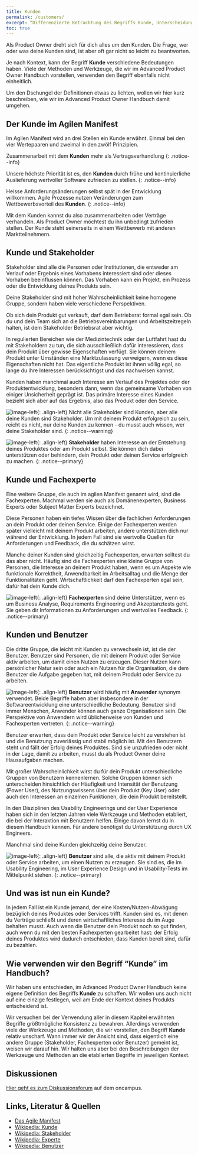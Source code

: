 ```yaml
---
title: Kunden
permalink: /customers/
excerpt: “Differenzierte Betrachtung des Begriffs Kunde, Unterscheidung zu Stakeholder, Fachexperte oder Benutzer”
toc: true
---
```


Als Product Owner dreht sich für dich alles um den Kunden.
Die Frage, wer oder was deine Kunden sind, ist aber oft gar nicht so leicht zu beantworten.

Je nach Kontext, kann der  Begriff **Kunde**  verschiedene Bedeutungen haben.
Viele der Methoden und Werkzeuge, die wir im Advanced Product Owner Handbuch vorstellen, verwenden den Begriff ebenfalls nicht einheitlich.

Um den Dschungel der Definitionen etwas zu lichten, wollen wir hier kurz beschreiben, wie wir im Advanced Product Owner Handbuch damit umgehen.

## Der Kunde im Agilen Manifest

Im Agilen Manifest wird an drei Stellen ein Kunde erwähnt.
Einmal bei den vier Wertepaaren und zweimal in den zwölf Prinzipien.

Zusammenarbeit mit dem **Kunden** mehr als Vertragsverhandlung
{: .notice--info}

Unsere höchste Priorität ist es, den **Kunden** durch frühe und kontinuierliche Auslieferung wertvoller Software zufrieden zu stellen.
{: .notice--info}

Heisse Anforderungsänderungen selbst spät in der Entwicklung willkommen. Agile Prozesse nutzen Veränderungen zum Wettbewerbsvorteil des **Kunden**.
{: .notice--info}

Mit dem Kunden kannst du also zusammenarbeiten oder Verträge verhandeln.
Als Product Owner möchtest du ihn unbedingt zufrieden stellen.
Der Kunde steht seinerseits in einem Wettbewerb mit anderen Marktteilnehmern.

## Kunde und Stakeholder

Stakeholder sind alle die Personen oder Institutionen, die entweder am Verlauf oder Ergebnis eines Vorhabens interessiert sind oder dieses Vorhaben beeinflussen können.
Das Vorhaben kann ein Projekt, ein Prozess oder die Entwicklung deines Produkts sein.

Deine Stakeholder sind mit hoher Wahrscheinlichkeit keine homogene Gruppe, sondern haben viele verschiedene Perspektiven.

Ob sich dein Produkt gut verkauft, darf dem Betriebsrat formal egal sein.
Ob du und dein Team sich an die Betriebsvereinbarungen und Arbeitszeitregeln halten, ist dem Stakeholder Betriebsrat aber wichtig.

In regulierten Bereichen wie der Medizintechnik oder der Luftfahrt hast du mit Stakeholdern zu tun, die sich ausschließlich dafür interessieren, dass dein Produkt über gewisse Eigenschaften verfügt.
Sie können deinem Produkt unter Umständen eine Marktzulassung verweigern, wenn es diese Eigenschaften nicht hat.
Das eigentliche Produkt ist ihnen völlig egal, so lange du ihre Interessen berücksichtigst und das nachweisen kannst.

Kunden haben manchmal auch Interesse am Verlauf des Projektes oder der Produktentwicklung, besonders dann, wenn das gemeinsame Vorhaben von einiger Unsicherheit geprägt ist.
Das primäre Interesse eines Kunden bezieht sich aber auf das Ergebnis, also das Produkt oder den Service.

![image-left]({{site.baseurl}}/assets/images/flag-warning.png){: .align-left} 
Nicht alle Stakeholder sind Kunden, aber alle deine Kunden sind Stakeholder.
Um mit deinem Produkt erfolgreich zu sein, reicht es nicht, nur deine Kunden zu kennen - du musst auch wissen, wer deine Stakeholder sind.
{: .notice--warning}

![image-left]({{site.baseurl}}/assets/images/read-light-idea.png){: .align-left}
**Stakeholder** haben Interesse an der Entstehung deines Produktes oder am Produkt selbst. Sie können dich dabei unterstützen oder behindern, dein Produkt oder deinen Service erfolgreich zu machen. 
{: .notice--primary}

## Kunde und Fachexperte

Eine weitere Gruppe, die auch im agilen Manifest genannt wird, sind die Fachexperten.
Machmal werden sie auch als Domänenexperten,  Business Experts oder Subject Matter Experts bezeichnet.

Diese Personen haben ein tiefes Wissen über die fachlichen Anforderungen an dein Produkt oder deinen Service.
Einige der Fachexperten werden später vielleicht mit deinem Produkt arbeiten, andere unterstützen dich nur während der Entwicklung.
In jedem Fall sind sie wertvolle Quellen für Anforderungen und Feedback, die du schätzen wirst.

Manche deiner Kunden sind gleichzeitig Fachexperten, erwarten solltest du das aber nicht.
Häufig sind die Fachexperten eine kleine Gruppe von Personen, die Interesse an deinem Produkt haben, wenn es um Aspekte wie funktionale Korrektheit, Anwendbarkeit im Arbeitsalltag und die Menge der Funktionalitäten geht.
Wirtschaftlichkeit darf den Fachexperten egal sein, dafür hat dein Kunde dich.

![image-left]({{site.baseurl}}/assets/images/read-light-idea.png){: .align-left}
**Fachexperten** sind deine Unterstützer, wenn es um Business Analyse, Requirements Engineering und Akzeptanztests geht.
Sie geben dir Informationen zu Anforderungen und wertvolles Feedback.
{: .notice--primary}

## Kunden und Benutzer

Die dritte Gruppe, die leicht mit Kunden zu verwechseln ist, ist die der Benutzer.
Benutzer sind Personen, die mit deinem Produkt oder Service aktiv arbeiten, um damit einen Nutzen zu erzeugen.
Dieser Nutzen kann persönlicher Natur sein oder auch ein Nutzen für die Organisation, die dem Benutzer die Aufgabe gegeben hat, mit deinem Produkt oder Service zu arbeiten.

![image-left]({{site.baseurl}}/assets/images/flag-warning.png){: .align-left}
**Benutzer** wird häufig mit **Anwender** synonym verwendet.
Beide Begriffe haben aber insbesondere in der Softwareentwicklung eine unterschiedliche Bedeutung.
Benutzer sind immer Menschen, Anwender können auch ganze Organisationen sein.
Die Perspektive von Anwendern wird üblicherweise von Kunden und Fachexperten vertreten.
{: .notice--warning}

Benutzer erwarten, dass dein Produkt oder Service leicht zu verstehen ist und die Benutzung zuverlässig und stabil möglich ist.
Mit den Benutzern steht und fällt der Erfolg deines Produktes.
Sind sie unzufrieden oder nicht in der Lage, damit zu arbeiten, musst du als Product Owner deine Hausaufgaben machen.

Mit großer Wahrscheinlichkeit wirst du für dein Produkt unterschiedliche Gruppen von Benutzern kennenlernen.
Solche Gruppen können sich unterscheiden hinsichtlich der Häufigkeit und Intensität der Benutzung (Power User), des Nutzungswissens über dein Produkt (Key User) oder auch den Interessen an einzelnen Funktionen, die dein Produkt bereitstellt.

In den Disziplinen des Usability Engineerings und der User Experience haben sich in den letzten Jahren viele Werkzeuge und Methoden etabliert, die bei der Interaktion mit Benutzern helfen.
Einige davon lernst du in diesem Handbuch kennen.
Für andere benötigst du Unterstützung durch UX Engineers.

Manchmal sind deine Kunden gleichzeitig deine Benutzer.

![image-left]({{site.baseurl}}/assets/images/read-light-idea.png){: .align-left}
**Benutzer** sind alle, die aktiv mit deinem Produkt oder Service arbeiten, um einen Nutzen zu erzeugen.
Sie sind es, die im Usability Engineering, im User Experience Design und in Usability-Tests im Mittelpunkt stehen.
{: .notice--primary}

## Und was ist nun ein Kunde?

In jedem Fall ist ein Kunde jemand, der eine Kosten/Nutzen-Abwägung bezüglich deines Produktes oder Services trifft.
Kunden sind es, mit denen du Verträge schließt und deren wirtschaftliches Interesse du im Auge behalten musst.
Auch wenn die Benutzer dein Produkt noch so gut finden, auch wenn du mit den besten Fachexperten gearbeitet hast: der Erfolg deines Produktes wird dadurch entschieden, dass Kunden bereit sind, dafür zu bezahlen.

## Wie verwenden wir den Begriff “Kunde” im Handbuch?

Wir haben uns entschieden, im Advanced Product Owner Handbuch keine eigene Definition des Begriffs **Kunde** zu schaffen.
Wir wollen uns auch nicht auf eine einzige festlegen, weil am Ende der Kontext deines Produkts entscheidend ist.

Wir versuchen bei der Verwendung aller in diesem Kapitel erwähnten Begriffe größtmögliche Konsistenz zu bewahren.
Allerdings verwenden viele der Werkzeuge  und Methoden, die wir vorstellen, den Begriff **Kunde** relativ unscharf.
Wann immer wir der Ansicht sind, dass eigentlich eine andere Gruppe (Stakeholder, Fachexperten oder Benutzer) gemeint ist, weisen wir darauf hin.
Wir halten uns aber bei den Beschreibungen der Werkzeuge und Methoden an die etablierten Begriffe im jeweiligen Kontext. 

## Diskussionen
[Hier geht es zum Diskussionsforum](https://www.oncampus.de/course/weiterbildung/moocs/apomooc/section-2/47627-handbuch-diskussionen) auf dem oncampus.

## Links, Literatur & Quellen
* [Das Agile Manifest](http://agilemanifesto.org/iso/de/manifesto.html)
* [Wikipedia: Kunde](https://de.wikipedia.org/wiki/Kunde)
* [Wikipedia: Stakeholder](https://de.wikipedia.org/wiki/Stakeholder)
* [Wikipedia: Experte](https://de.wikipedia.org/wiki/Experte)
* [Wikipedia: Benutzer](https://de.wikipedia.org/wiki/Benutzer)
